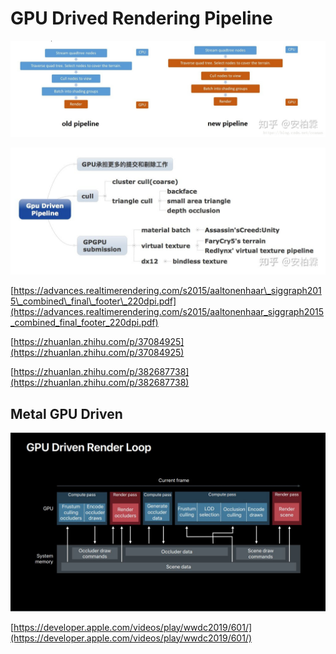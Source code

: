 # GPU Drived Rendering Pipeline

![gpu driven pipeline&#x4E0E;old pipeline&#x533A;&#x522B;](../../.gitbook/assets/image%20%28230%29.png)

![](../../.gitbook/assets/image%20%28229%29.png)

[https://advances.realtimerendering.com/s2015/aaltonenhaar\_siggraph2015\_combined\_final\_footer\_220dpi.pdf](https://advances.realtimerendering.com/s2015/aaltonenhaar_siggraph2015_combined_final_footer_220dpi.pdf)

[https://zhuanlan.zhihu.com/p/37084925](https://zhuanlan.zhihu.com/p/37084925)

[https://zhuanlan.zhihu.com/p/382687738](https://zhuanlan.zhihu.com/p/382687738)

## Metal GPU Driven

![](../../.gitbook/assets/image%20%28228%29.png)

[https://developer.apple.com/videos/play/wwdc2019/601/](https://developer.apple.com/videos/play/wwdc2019/601/)

